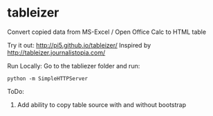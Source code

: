 tableizer
=========

Convert copied data from MS-Excel / Open Office Calc to HTML table

Try it out: http://pi5.github.io/tableizer/
Inspired by http://tableizer.journalistopia.com/



Run Locally: Go to the tabliezer folder and run:

```
python -m SimpleHTTPServer
```

ToDo:
1. Add ability to copy table source with and without bootstrap
